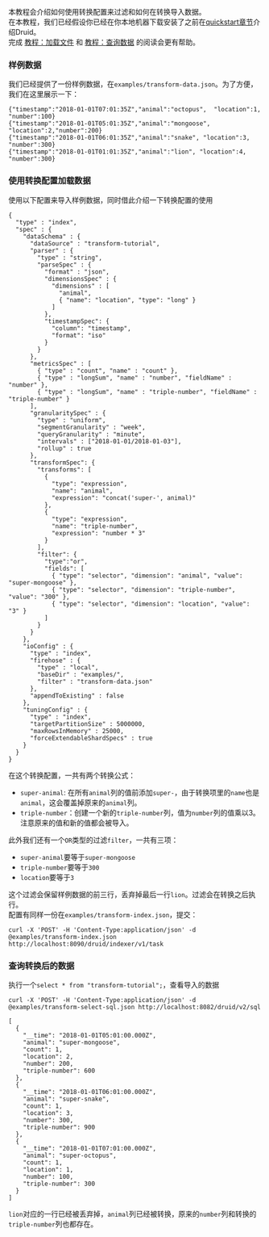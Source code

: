 本教程会介绍如何使用转换配置来过滤和如何在转换导入数据。  
在本教程，我们已经假设你已经在你本地机器下载安装了之前在[quickstart章节](#!/tutorials)介绍Druid。    
完成 [教程：加载文件](#!/tutorials/tutorial-batch) 和 [教程：查询数据](#!/tutorials/tutorial-query) 的阅读会更有帮助。

### 样例数据
我们已经提供了一份样例数据，在`examples/transform-data.json`。为了方便，我们在这里展示一下：
```
{"timestamp":"2018-01-01T07:01:35Z","animal":"octopus",  "location":1, "number":100}
{"timestamp":"2018-01-01T05:01:35Z","animal":"mongoose", "location":2,"number":200}
{"timestamp":"2018-01-01T06:01:35Z","animal":"snake", "location":3, "number":300}
{"timestamp":"2018-01-01T01:01:35Z","animal":"lion", "location":4, "number":300}
```

### 使用转换配置加载数据
使用以下配置来导入样例数据，同时借此介绍一下转换配置的使用
```
{
  "type" : "index",
  "spec" : {
    "dataSchema" : {
      "dataSource" : "transform-tutorial",
      "parser" : {
        "type" : "string",
        "parseSpec" : {
          "format" : "json",
          "dimensionsSpec" : {
            "dimensions" : [
              "animal",
              { "name": "location", "type": "long" }
            ]
          },
          "timestampSpec": {
            "column": "timestamp",
            "format": "iso"
          }
        }
      },
      "metricsSpec" : [
        { "type" : "count", "name" : "count" },
        { "type" : "longSum", "name" : "number", "fieldName" : "number" },
        { "type" : "longSum", "name" : "triple-number", "fieldName" : "triple-number" }
      ],
      "granularitySpec" : {
        "type" : "uniform",
        "segmentGranularity" : "week",
        "queryGranularity" : "minute",
        "intervals" : ["2018-01-01/2018-01-03"],
        "rollup" : true
      },
      "transformSpec": {
        "transforms": [
          {
            "type": "expression",
            "name": "animal",
            "expression": "concat('super-', animal)"
          },
          {
            "type": "expression",
            "name": "triple-number",
            "expression": "number * 3"
          }
        ],
        "filter": {
          "type":"or",
          "fields": [
            { "type": "selector", "dimension": "animal", "value": "super-mongoose" },
            { "type": "selector", "dimension": "triple-number", "value": "300" },
            { "type": "selector", "dimension": "location", "value": "3" }
          ]
        }
      }
    },
    "ioConfig" : {
      "type" : "index",
      "firehose" : {
        "type" : "local",
        "baseDir" : "examples/",
        "filter" : "transform-data.json"
      },
      "appendToExisting" : false
    },
    "tuningConfig" : {
      "type" : "index",
      "targetPartitionSize" : 5000000,
      "maxRowsInMemory" : 25000,
      "forceExtendableShardSpecs" : true
    }
  }
}
```
在这个转换配置，一共有两个转换公式：
- `super-animal`: 在所有`animal`列的值前添加`super-`，由于转换项里的`name`也是`animal`，这会覆盖掉原来的`animal`列。
- `triple-number`：创建一个新的`triple-number`列，值为`number`列的值乘以3。注意原来的值和新的值都会被导入。

此外我们还有一个`OR`类型的过滤`filter`，一共有三项：
- `super-animal`要等于`super-mongoose`
- `triple-number`要等于`300`
- `location`要等于`3`

这个过滤会保留样例数据的前三行，丢弃掉最后一行`lion`。过滤会在转换之后执行。  
配置有同样一份在`examples/transform-index.json`，提交：
```
curl -X 'POST' -H 'Content-Type:application/json' -d @examples/transform-index.json http://localhost:8090/druid/indexer/v1/task
```

### 查询转换后的数据
执行一个`select * from "transform-tutorial";`，查看导入的数据
```
curl -X 'POST' -H 'Content-Type:application/json' -d @examples/transform-select-sql.json http://localhost:8082/druid/v2/sql
```
```
[
  {
    "__time": "2018-01-01T05:01:00.000Z",
    "animal": "super-mongoose",
    "count": 1,
    "location": 2,
    "number": 200,
    "triple-number": 600
  },
  {
    "__time": "2018-01-01T06:01:00.000Z",
    "animal": "super-snake",
    "count": 1,
    "location": 3,
    "number": 300,
    "triple-number": 900
  },
  {
    "__time": "2018-01-01T07:01:00.000Z",
    "animal": "super-octopus",
    "count": 1,
    "location": 1,
    "number": 100,
    "triple-number": 300
  }
]
```
`lion`对应的一行已经被丢弃掉，`animal`列已经被转换，原来的`number`列和转换的`triple-number`列也都存在。
